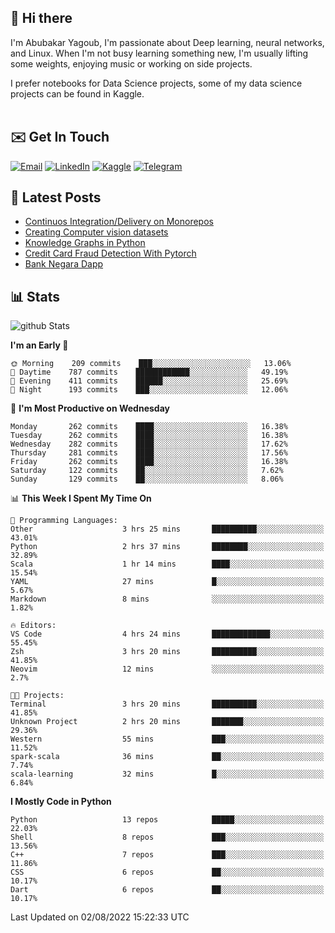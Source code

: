 ## 👋 Hi there

I'm Abubakar Yagoub, I'm passionate about Deep learning, neural networks, and
Linux. When I'm not busy learning something new, I'm usually lifting some
weights, enjoying music or working on side projects.

I prefer notebooks for Data Science projects, some of my data science projects
can be found in Kaggle. <br> <br>

## ✉️ Get In Touch

[![Email](https://img.shields.io/badge/Email-f1f1f1?style=for-the-badge&logo=gmail&logoColor=0f111a)](mailto:hi@blacksuan19.dev)
[![LinkedIn](https://img.shields.io/badge/LinkedIn-0077B5?style=for-the-badge&logo=linkedin&logoColor=white)](https://www.linkedin.com/in/blacksuan19/)
[![Kaggle](https://img.shields.io/badge/Kaggle-5acfff?style=for-the-badge&logo=kaggle&logoColor=white)](http://kaggle.com/abubakaryagob/)
[![Telegram](https://img.shields.io/badge/Telegram-2CA5E0?style=for-the-badge&logo=telegram&logoColor=white)](https://t.me/blacksuan19)

## 📩 Latest Posts

<!-- BLOG-POST-LIST:START -->
- [Continuos Integration/Delivery on Monorepos](http://blacksuan19.dev/blog/github-actions-monorepos/)
- [Creating Computer vision datasets](http://blacksuan19.dev/blog/creating-datasets/)
- [Knowledge Graphs in Python](http://blacksuan19.dev/projects/Knowledge_Graphs/)
- [Credit Card Fraud Detection With Pytorch](http://blacksuan19.dev/projects/credit-card-fraud-detection-with-pytorch/)
- [Bank Negara Dapp](http://blacksuan19.dev/projects/bank-negara/)
<!-- BLOG-POST-LIST:END -->

## 📊 Stats

![github Stats](https://github-readme-stats.vercel.app/api?username=blacksuan19&theme=github_dark&show_icons=true&count_private=true&custom_title=Github%20Stats&hide_border=true)

<!--START_SECTION:waka-->
**I'm an Early 🐤** 

```text
🌞 Morning    209 commits    ███░░░░░░░░░░░░░░░░░░░░░░   13.06% 
🌆 Daytime    787 commits    ████████████░░░░░░░░░░░░░   49.19% 
🌃 Evening    411 commits    ██████░░░░░░░░░░░░░░░░░░░   25.69% 
🌙 Night      193 commits    ███░░░░░░░░░░░░░░░░░░░░░░   12.06%

```
📅 **I'm Most Productive on Wednesday** 

```text
Monday       262 commits    ████░░░░░░░░░░░░░░░░░░░░░   16.38% 
Tuesday      262 commits    ████░░░░░░░░░░░░░░░░░░░░░   16.38% 
Wednesday    282 commits    ████░░░░░░░░░░░░░░░░░░░░░   17.62% 
Thursday     281 commits    ████░░░░░░░░░░░░░░░░░░░░░   17.56% 
Friday       262 commits    ████░░░░░░░░░░░░░░░░░░░░░   16.38% 
Saturday     122 commits    ██░░░░░░░░░░░░░░░░░░░░░░░   7.62% 
Sunday       129 commits    ██░░░░░░░░░░░░░░░░░░░░░░░   8.06%

```


📊 **This Week I Spent My Time On** 

```text
💬 Programming Languages: 
Other                    3 hrs 25 mins       ██████████░░░░░░░░░░░░░░░   43.01% 
Python                   2 hrs 37 mins       ████████░░░░░░░░░░░░░░░░░   32.89% 
Scala                    1 hr 14 mins        ████░░░░░░░░░░░░░░░░░░░░░   15.54% 
YAML                     27 mins             █░░░░░░░░░░░░░░░░░░░░░░░░   5.67% 
Markdown                 8 mins              ░░░░░░░░░░░░░░░░░░░░░░░░░   1.82%

🔥 Editors: 
VS Code                  4 hrs 24 mins       █████████████░░░░░░░░░░░░   55.45% 
Zsh                      3 hrs 20 mins       ██████████░░░░░░░░░░░░░░░   41.85% 
Neovim                   12 mins             ░░░░░░░░░░░░░░░░░░░░░░░░░   2.7%

🐱‍💻 Projects: 
Terminal                 3 hrs 20 mins       ██████████░░░░░░░░░░░░░░░   41.85% 
Unknown Project          2 hrs 20 mins       ███████░░░░░░░░░░░░░░░░░░   29.36% 
Western                  55 mins             ███░░░░░░░░░░░░░░░░░░░░░░   11.52% 
spark-scala              36 mins             ██░░░░░░░░░░░░░░░░░░░░░░░   7.74% 
scala-learning           32 mins             █░░░░░░░░░░░░░░░░░░░░░░░░   6.84%

```

**I Mostly Code in Python** 

```text
Python                   13 repos            █████░░░░░░░░░░░░░░░░░░░░   22.03% 
Shell                    8 repos             ███░░░░░░░░░░░░░░░░░░░░░░   13.56% 
C++                      7 repos             ███░░░░░░░░░░░░░░░░░░░░░░   11.86% 
CSS                      6 repos             ██░░░░░░░░░░░░░░░░░░░░░░░   10.17% 
Dart                     6 repos             ██░░░░░░░░░░░░░░░░░░░░░░░   10.17%

```



 Last Updated on 02/08/2022 15:22:33 UTC
<!--END_SECTION:waka-->

